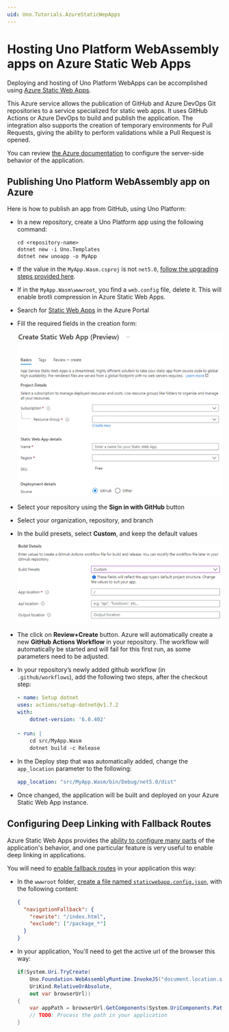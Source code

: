 ```yaml
---
uid: Uno.Tutorials.AzureStaticWepApps
---
```


# Hosting Uno Platform WebAssembly apps on Azure Static Web Apps

Deploying and hosting of Uno Platform WebApps can be accomplished using [Azure Static Web Apps](https://docs.microsoft.com/en-us/azure/static-web-apps/overview).

This Azure service allows the publication of GitHub and Azure DevOps Git repositories to a service specialized for static web apps. It uses GitHub Actions or Azure DevOps to build and publish the application. The integration also supports the creation of temporary environments for Pull Requests, giving the ability to perform validations while a Pull Request is opened.

You can review [the Azure documentation](https://docs.microsoft.com/en-us/azure/static-web-apps/configuration) to configure the server-side behavior of the application.

## Publishing Uno Platform WebAssembly app on Azure

Here is how to publish an app from GitHub, using Uno Platform:

-	In a new repository, create a Uno Platform app using the following command:

    ```
    cd <repository-name>
    dotnet new -i Uno.Templates
    dotnet new unoapp -o MyApp
    ```

-	If the <TargetFramework> value in the `MyApp.Wasm.csproj` is not `net5.0`, [follow the upgrading steps provided here](https://github.com/unoplatform/uno/blob/master/doc/articles/migrating-from-previous-releases.md#migrating-webassembly-projects-to-net-5).
-	If in the `MyApp.Wasm\wwwroot`, you find a `web.config` file, delete it. This will enable brotli compression in Azure Static Web Apps.
-	Search for [Static Web Apps](https://portal.azure.com/#create/Microsoft.StaticApp) in the Azure Portal
-	Fill the required fields in the creation form:

    ![visual-studio-installer-web](../Assets/aswa-create.png)
-	Select your repository using the **Sign in with GitHub** button
-	Select your organization, repository, and branch
-	In the build presets, select **Custom**, and keep the default values

    ![visual-studio-installer-web](../Assets/aswa-settings.png)

-	The click on **Review+Create** button. Azure will automatically create a new **GitHub Actions Workflow** in your repository. The workflow will automatically be started and will fail for this first run, as some parameters need to be adjusted.
-	In your repository’s newly added github workflow (in `.github/workflows`), add the following two steps, after the checkout step:

    ```yaml
    - name: Setup dotnet
    uses: actions/setup-dotnet@v1.7.2
    with:
        dotnet-version: '6.0.402'
            
    - run: |
        cd src/MyApp.Wasm
        dotnet build -c Release
    ```

-	In the Deploy step that was automatically added, change the `app_location` parameter to the following:

    ```yaml
    app_location: "src/MyApp.Wasm/bin/Debug/net5.0/dist"
    ```

-	Once changed, the application will be built and deployed on your Azure Static Web App instance.

## Configuring Deep Linking with Fallback Routes

Azure Static Web Apps provides the [ability to configure many parts](https://docs.microsoft.com/en-us/azure/static-web-apps/configuration) of the application's behavior, and one particular feature is very useful to enable deep linking in applications.

You will need to [enable fallback routes](https://docs.microsoft.com/en-us/azure/static-web-apps/configuration#fallback-routes) in your application this way:

- In the `wwwroot` folder, [create a file named `staticwebapp.config.json`](https://docs.microsoft.com/en-us/azure/static-web-apps/configuration#file-location), with the following content:

  ```json
  {
    "navigationFallback": {
      "rewrite": "/index.html",
      "exclude": ["/package_*"]
    }
  }
  ```

- In your application, You'll need to get the active url of the browser this way:

  ```csharp
  if(System.Uri.TryCreate(
      Uno.Foundation.WebAssemblyRuntime.InvokeJS("document.location.search"),
      UriKind.RelativeOrAbsolute,
      out var browserUrl))
  {
      var appPath = browserUrl.GetComponents(System.UriComponents.Path, UriFormat.Unescaped);
      // TODO: Process the path in your application
  }
  ```
